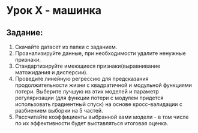# Урок X - машинка
## Задание:
1) Скачайте датасет из папки с заданием.
2) Проанализируйте данные, при необходимости удалите ненужные признаки. 
3) Стандартизируйте имеющиеся признаки(выравнивание матожидания и дисперсии).
4) Проведите линейную регрессию для предсказания продолжительности жизни с квадратичной и модульной функциями потери. Выберите лучшую из этих моделей и параметр регуляризации (для функции потери с модулем придется использовать градиентный спуск) на основе кросс-валидации с разбиением выборки на 5 частей.
5) Рассчитайте коэффициенты выбранной вами модели - в том числе по их эффективности будет выставляться итоговая оценка.
